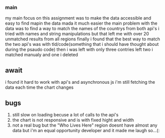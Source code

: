 ### main

my main focus on this assignment was to make the data accessible and easy to find
mapin the data mada it much easier
the main problem with the data was to find a way to match the names of the countrys from both api's
i tried with names and string manipulations but that left me with over 20 unmatched results from all regions
finally i found that the best way to match the two api's was with tld/code(something that i should have thought about during the psaudo code)
then i was left with only three contries left
two i matched manualy and one i deleted

## await

i found it hard to work with api's and asynchronous js
i'm still fetching the data each time the chart changes

## bugs

1. still slow on loading becuse a lot of calls to the api's
2. the chart is not responsive and is with fixed hight and width
3. not a real bug but the "Who Lives Here" region doesnt have almost any data but i'm an equal opportunity developer and it made me laugh so...(:
